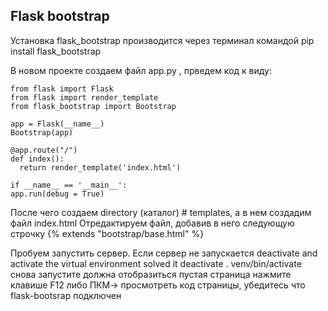 ## Flask bootstrap

Установка flask_bootstrap производится через терминал командой pip install flask_bootstrap

В новом проекте создаем файл app.py , прведем код к виду:
```
from flask import Flask
from flask import render_template
from flask_bootstrap import Bootstrap

app = Flask(__name__)
Bootstrap(app)

@app.route("/")
def index():
  return render_template('index.html')
  
if __name__ == '__main__':
app.run(debug = True)
```

После чего создаем directory (каталог) # templates, а в нем создадим файл index.html
Отредактируем файл, добавив в него следующую строчку
{% extends "bootstrap/base.html" %}

Пробуем запустить сервер. Если сервер не запускается
deactivate and activate the virtual environment solved it
deactivate . venv/bin/activate
снова запустите
должна отобразиться пустая страница
нажмите клавише F12 либо ПКМ-> просмотреть код страницы, убедитесь что flask-bootsrap подключен
